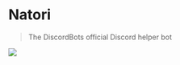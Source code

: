 # Natori
> The DiscordBots official Discord helper bot

![](https://azurlane.netojuu.com/images/c/c6/Natori.png)